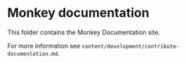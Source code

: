 # Monkey documentation

This folder contains the Monkey Documentation site.

For more information see `content/development/contribute-documentation.md`.
